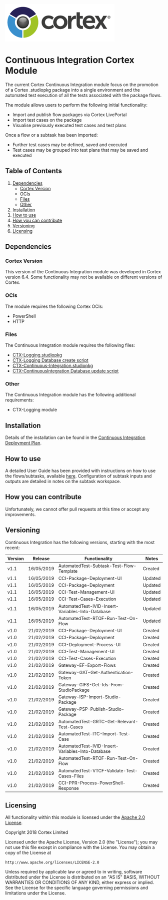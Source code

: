 
<a href="https://www.cortex-ia.co.uk/" target="_blank"><img src="https://github.com/CortexIATest/CTXImages/blob/master/Cortex-350-120.png" alt="Welcome to Cortex!" width="350" height="120" border="0"></a>

# Continuous Integration Cortex Module
The current Cortex Continuous Integration module focus on the promotion of a Cortex .studiopkg package into a single environment and the automated test execution of all the tests associated with the package flows. 

The module allows users to perform the following initial functionality:
* Import and publish flow packages via Cortex LivePortal
* Import test cases on the package
* Visualise previously executed test cases and test plans

Once a flow or a subtask has been imported:
* Further test cases may be defined, saved and executed
* Test cases may be grouped into test plans that may be saved and executed


## Table of Contents
1) [Dependencies](#dependencies)
    * [Cortex Version](#cortex-version)
    * [OCIs](#ocis)
    * [Files](#files)
    * [Other](#other)
2) [Installation](#installation)
3) [How to use](#how-to-use)
4) [How you can contribute](#how-you-can-contribute)
5) [Versioning](#versioning)
6) [Licensing](#licensing)


## Dependencies
### Cortex Version
This version of the Continuous Integration module was developed in Cortex version 6.4. Some functionality may not be available on different versions of Cortex.

### OCIs
The  module requires the following Cortex OCIs:
* PowerShell
* HTTP

### Files
The Continuous Integration module requires the following files:
* [CTX-Logging.studiopkg](https://github.com/CortexIntelligentAutomation/CTX-Logging/releases/download/v1.0/CTX-Logging.studiopkg)
* [CTX-Logging Database create script](https://github.com/CortexIntelligentAutomation/CTX-Logging/releases/download/v1.0/Cortex-Logging-Install.sql)
* [CTX-Continuous-Integration.studiopkg](https://github.com/CortexIntelligentAutomation/CTX-Continuous-Integration/releases/download/v1.1/CTX-Continuous-Integration.studiopkg)
* [CTX-ContinuousIntegration Database update script](https://github.com/CortexIntelligentAutomation/CTX-Continuous-Integration/releases/download/v1.1/Cortex-ContinuousIntegration-Install.sql)

### Other
The Continuous Integration module has the following additional requirements:
* CTX-Logging module

## Installation
Details of the installation can be found in the [Continuous Integration Deployment Plan](https://github.com/CortexIntelligentAutomation/CTX-Continuous-Integration/blob/master/CTX-Continuous-Integration%20-%20Deployment%20Plan.pdf).
## How to use
A detailed User Guide has been provided with instructions on how to use the flows/subtasks, available [here](https://github.com/CortexIntelligentAutomation/CTX-Continuous-Integration/blob/master/CTX-Continuous-Integration%20-%20User%20Guide.pdf). Configuration of subtask inputs and outputs are detailed in notes on the subtask workspace.

## How you can contribute
Unfortunately, we cannot offer pull requests at this time or accept any improvements.

## Versioning
Continuous Integration has the following versions, starting with the most recent:

Version | Release | Functionality | Notes
------------ | ------------- | ----------- | -----------
v1.1 | 16/05/2019 | AutomatedTest-Subtask-Test-Flow-Template | Created
v1.1 | 16/05/2019 | CCI-Package-Deployment-UI | Updated
v1.1 | 16/05/2019 | CCI-Package-Deployment | Updated
v1.1 | 16/05/2019 | CCI-Test-Management-UI | Updated
v1.1 | 16/05/2019 | CCI-Test-Cases-Execution | Updated
v1.1 | 16/05/2019 | AutomatedTest-IVID-Insert-Variables-Into-Database | Updated
v1.1 | 16/05/2019 | AutomatedTest-RTOF-Run-Test-On-Flow | Updated
v1.0 | 21/02/2019 | CCI-Package-Deployment-UI | Created 
v1.0 | 21/02/2019 | CCI-Package-Deployment | Created 
v1.0 | 21/02/2019 | CCI-Deployment-Process-UI | Created 
v1.0 | 21/02/2019 | CCI-Test-Management-UI | Created 
v1.0 | 21/02/2019 | CCI-Test-Cases-Execution | Created 
v1.0 | 21/02/2019 | Gateway-EF-Export-Flows | Created 
v1.0 | 21/02/2019 | Gateway-GAT-Get-Authentication-Token | Created 
v1.0 | 21/02/2019 | Gateway-GIFS-Get-Ids-From-StudioPackage | Created 
v1.0 | 21/02/2019 | Gateway-ISP-Import-Studio-Package | Created 
v1.0 | 21/02/2019 | Gateway-PSP-Publish-Studio-Package | Created 
v1.0 | 21/02/2019 | AutomatedTest-GRTC-Get-Relevant-Test-Cases | Created 
v1.0 | 21/02/2019 | AutomatedTest-ITC-Import-Test-Case | Created 
v1.0 | 21/02/2019 | AutomatedTest-IVID-Insert-Variables-Into-Database | Created 
v1.0 | 21/02/2019 | AutomatedTest-RTOF-Run-Test-On-Flow | Created 
v1.0 | 21/02/2019 | AutomatedTest-VTCF-Validate-Test-Cases-Files | Created 
v1.0 | 21/02/2019 | CCI-PPR-Process-PowerShell-Response | Created 

## Licensing
All functionality within this module is licensed under the [Apache 2.0 License](https://www.apache.org/licenses/LICENSE-2.0).

Copyright 2018 Cortex Limited

Licensed under the Apache License, Version 2.0 (the "License");
you may not use this file except in compliance with the License.
You may obtain a copy of the License at

    http://www.apache.org/licenses/LICENSE-2.0

Unless required by applicable law or agreed to in writing, software
distributed under the License is distributed on an "AS IS" BASIS,
WITHOUT WARRANTIES OR CONDITIONS OF ANY KIND, either express or implied.
See the License for the specific language governing permissions and
limitations under the License.


